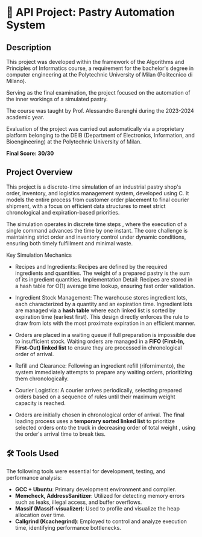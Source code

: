 # 🍰 API Project: Pastry Automation System

## Description
This project was developed within the framework of the Algorithms and Principles of Informatics course, a requirement for the bachelor's degree in computer engineering at the Polytechnic University of Milan (Politecnico di Milano).

Serving as the final examination, the project focused on the automation of the inner workings of a simulated pastry.

The course was taught by Prof. Alessandro Barenghi during the 2023-2024 academic year.

Evaluation of the project was carried out automatically via a proprietary platform belonging to the DEIB (Department of Electronics, Information, and Bioengineering) at the Polytechnic University of Milan.

**Final Score: 30/30**

## Project Overview
This project is a discrete-time simulation of an industrial pastry shop's order, inventory, and logistics management system, developed using C. It models the entire process from customer order placement to final courier shipment, with a focus on efficient data structures to meet strict chronological and expiration-based priorities.

The simulation operates in discrete time steps , where the execution of a single command advances the time by one instant. The core challenge is maintaining strict order and inventory control under dynamic conditions, ensuring both timely fulfillment and minimal waste.

Key Simulation Mechanics
* Recipes and Ingredients: Recipes are defined by the required ingredients and quantities. The weight of a prepared pastry is the sum of its ingredient quantities.
Implementation Detail: Recipes are stored in a hash table for O(1) average time lookup, ensuring fast order validation.

* Ingredient Stock Management: The warehouse stores ingredient lots, each characterized by a quantity and an expiration time. Ingredient lots are managed via a **hash table** where each linked list is sorted by expiration time (earliest first). This design directly enforces the rule to draw from lots with the most proximate expiration in an efficient manner.
  
* Orders are placed in a waiting queue if full preparation is impossible due to insufficient stock. Waiting orders are managed in a **FIFO (First-In, First-Out) linked list** to ensure they are processed in chronological order of arrival.

* Refill and Clearance: Following an ingredient refill (rifornimento), the system immediately attempts to prepare any waiting orders, prioritizing them chronologically.

* Courier Logistics: A courier arrives periodically, selecting prepared orders based on a sequence of rules until their maximum weight capacity is reached.
  
* Orders are initially chosen in chronological order of arrival. The final loading process uses a **temporary sorted linked list** to prioritize selected orders onto the truck in decreasing order of total weight , using the order's arrival time to break ties.

## 🛠️ Tools Used

The following tools were essential for development, testing, and performance analysis:

* **GCC + Ubuntu**: Primary development environment and compiler.
* **Memcheck, AddressSanitizer**: Utilized for detecting memory errors such as leaks, illegal access, and buffer overflows.
* **Massif (Massif-visualizer)**: Used to profile and visualize the heap allocation over time.
* **Callgrind (Kcachegrind)**: Employed to control and analyze execution time, identifying performance bottlenecks.
